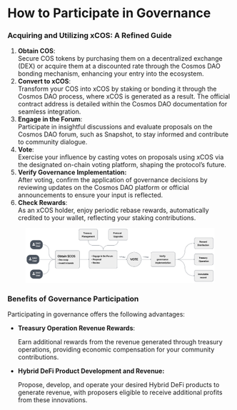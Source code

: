 # How to Participate in Governance

### Acquiring and Utilizing xCOS: A Refined Guide

1. **Obtain COS**:\
   Secure COS tokens by purchasing them on a decentralized exchange (DEX) or acquire them at a discounted rate through the Cosmos DAO bonding mechanism, enhancing your entry into the ecosystem.
2. **Convert to xCOS**:\
   Transform your COS into xCOS by staking or bonding it through the Cosmos DAO process, where xCOS is generated as a result. The official contract address is detailed within the Cosmos DAO documentation for seamless integration.
3. **Engage in the Forum**:\
   Participate in insightful discussions and evaluate proposals on the Cosmos DAO forum, such as Snapshot, to stay informed and contribute to community dialogue.
4. **Vote**:\
   Exercise your influence by casting votes on proposals using xCOS via the designated on-chain voting platform, shaping the protocol’s future.
5. **Verify Governance Implementation:**
   \
   After voting, confirm the application of governance decisions by reviewing updates on the Cosmos DAO platform or official announcements to ensure your input is reflected.
6. **Check Rewards**:\
   As an xCOS holder, enjoy periodic rebase rewards, automatically credited to your wallet, reflecting your staking contributions.

<figure><img src="../.gitbook/assets/image (26).png" alt=""><figcaption></figcaption></figure>

### Benefits of Governance Participation

Participating in governance offers the following advantages:

*   **Treasury Operation Revenue Rewards**:&#x20;

    Earn additional rewards from the revenue generated through treasury operations, providing economic compensation for your community contributions.
*   **Hybrid DeFi Product Development and Revenue:**&#x20;

    Propose, develop, and operate your desired Hybrid DeFi products to generate revenue, with proposers eligible to receive additional profits from these innovations.
